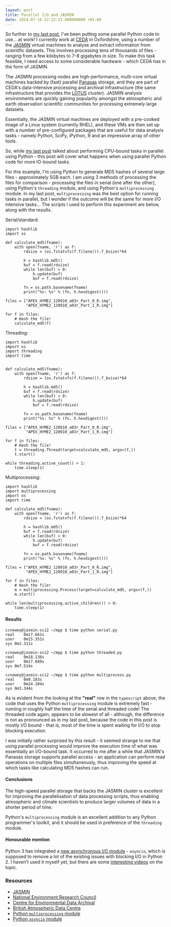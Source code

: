 ```yaml
---
layout: post
title: Parallel I/O and JASMIN
date: 2014-07-16 22:23:23.000000000 +01:00
---
```


So further to [my last post](http://blog.newey.me/parallel-processing-python/),
I've been putting some parallel Python code to use... at work! I currently work
at [CEDA](http://www.ceda.ac.uk) in Oxfordshire, using a number of the
[JASMIN](http://www.jasmin.ac.uk/) virtual machines to analyse and extract
information from scientific datasets. This involves processing tens of
thousands of files - ranging from a few kilobytes to 7-8 gigabytes in size. To
make this task feasible, I need access to some considerable hardware - which
CEDA has in the form of JASMIN.

<!-- more -->

The JASMIN processing nodes are high-performance, multi-core virtual machines
backed by (fast) parallel [Panasas](http://www.panasas.com/) storage, and they
are part of CEDA's data-intensive processing and archival infrastructure (the
same infrastructure that provides the
[LOTUS](http://proj.badc.rl.ac.uk/cedaservices/wiki/JASMIN/LOTUS) cluster).
JASMIN analysis environments are quickly gaining popularity amongst the
atmospheric and earth observation scientific communities for processing
extremely large datasets.

Essentially, the JASMIN virtual machines are deployed with a pre-cooked image
of a Linux system (currently RHEL), and these VMs are then set up with a number
of pre-configured packages that are useful for data analysis tasks - namely
Python, SciPy, iPython, R and an impressive array of other tools.

So, while [my last post](http://blog.newey.me/parallel-processing-python/)
talked about performing CPU-bound tasks in parallel using Python - this post
will cover what happens when using parallel Python code for more IO-bound
tasks.

For this example, I'm using Python to generate MD5 hashes of several large
files - approximately 5GB each. I am using 3 methods of processing the files
for comparison - processing the files in serial (one after the other), using
Python's `threading` module, and  using Python's `multiprocessing` module. In
my last post, `multiprocessing` was the best option for running tasks in
parallel, but I wonder if the outcome will be the same for more I/O intensive
tasks... The scripts I used to perform this experiment are below, along with
the results.

Serial/standard:
```language-python
import hashlib
import os

def calculate_md5(fname):
    with open(fname, 'r') as f:
        rdsize = (os.fstatvfs(f.fileno()).f_bsize)*64

        h = hashlib.md5()
        buf = f.read(rdsize)
        while len(buf) > 0:
            h.update(buf)
            buf = f.read(rdsize)

        fn = os.path.basename(fname)
        print("%s: %s" % (fn, h.hexdigest()))

files = ["APEX_HYME2_120910_a03r_Part_0_R.img",
		 "APEX_HYME2_120910_a03r_Part_1_R.img"]

for f in files:
	# Hash the file!
    calculate_md5(f)
```


Threading:
```language-python
import hashlib
import os
import threading
import time


def calculate_md5(fname):
    with open(fname, 'r') as f:
        rdsize = (os.fstatvfs(f.fileno()).f_bsize)*64

        h = hashlib.md5()
        buf = f.read(rdsize)
        while len(buf) > 0:
            h.update(buf)
            buf = f.read(rdsize)

        fn = os.path.basename(fname)
        print("%s: %s" % (fn, h.hexdigest()))

files = ["APEX_HYME2_120910_a03r_Part_0_R.img",
		 "APEX_HYME2_120910_a03r_Part_1_R.img"]

for f in files:
    # Hash the file!
    t = threading.Thread(target=calculate_md5, args=(f,))
    t.start()

while threading.active_count() > 1:
    time.sleep(1)
```

Multiprocessing:
```language-python
import hashlib
import multiprocessing
import os
import time

def calculate_md5(fname):
    with open(fname, 'r') as f:
        rdsize = (os.fstatvfs(f.fileno()).f_bsize)*64

        h = hashlib.md5()
        buf = f.read(rdsize)
        while len(buf) > 0:
            h.update(buf)
            buf = f.read(rdsize)

        fn = os.path.basename(fname)
        print("%s: %s" % (fn, h.hexdigest()))

files = ["APEX_HYME2_120910_a03r_Part_0_R.img",
		 "APEX_HYME2_120910_a03r_Part_1_R.img"]

for f in files:
    # Hash the file!
    m = multiprocessing.Process(target=calculate_md5, args=(f,))
    m.start()

while len(multiprocessing.active_children()) > 0:
    time.sleep(1)
```

#### Results

```language-bash
ccnewey@jasmin-sci2 ~/mpp $ time python serial.py
real	0m17.661s
user	0m15.351s
sys	0m2.311s

ccnewey@jasmin-sci2 ~/mpp $ time python threaded.py
real	0m18.136s
user	0m17.849s
sys	0m7.514s

ccnewey@jasmin-sci2 ~/mpp $ time python multiprocess.py
real	0m9.183s
user	0m24.104s
sys	0m3.344s
```

As is evident from the looking at the **"real"** row in the `typescript` above,
the code that uses the Python `multiprocessing` module is extremely fast -
running in roughly half the time of the serial and threaded code! The threaded
code again, appears to be slowest of all - although, the difference is not as
pronounced as in my last post, because the code in this post is mostly I/O
bound - that is, most of the time is spent waiting for I/O to stop blocking
execution.

I was initially rather surprised by this result - it seemed strange to me that
using parallel processing would improve the execution time of what was
essentially an I/O-bound task. It occurred to me after a while that JASMIN's
Panasas storage supports parallel access - an application can perform read
operations on multiple files simultaneously, thus improving the speed at which
tasks like calculating MD5 hashes can run.

#### Conclusions

The high-speed parallel storage that backs the JASMIN cluster is excellent for
improving the parallelisation of data processing scripts, thus enabling
atmospheric and climate scientists to produce larger volumes of data in a
shorter period of time.

Python's `multiprocessing` module is an excellent addition to any Python
programmer's toolkit, and it should be used in preference of the `threading`
module.

#### Honourable mention

Python 3 has integrated a [new asynchronous I/O
module](https://docs.python.org/3/library/asyncio.html) - `asyncio`, which is
supposed to remove a lot of the existing issues with blocking I/O in Python 2.
I haven't used it myself yet, but there are some [interesting
videos](http://www.youtube.com/watch?v=1coLC-MUCJc) on the topic.

### Resources
* [JASMIN](http://www.jasmin.ac.uk/)
* [National Environment Research Council](http://www.nerc.ac.uk/)
* [Centre for Environmental Data Archival](http://www.ceda.ac.uk/)
* [British Atmospheric Data Centre](http://badc.nerc.ac.uk/)
* [Python `multiprocessing` module](https://docs.python.org/2/library/multiprocessing.html)
* [Python `asyncio` module](https://docs.python.org/3/library/asyncio.html)
